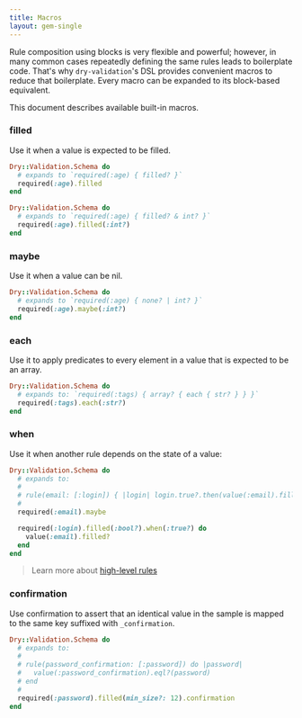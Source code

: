 ```yaml
---
title: Macros
layout: gem-single
---
```


Rule composition using blocks is very flexible and powerful; however, in many common cases repeatedly defining the same rules leads to boilerplate code. That's why `dry-validation`'s DSL provides convenient macros to reduce that boilerplate. Every macro can be expanded to its block-based equivalent.

This document describes available built-in macros.

### filled

Use it when a value is expected to be filled.

``` ruby
Dry::Validation.Schema do
  # expands to `required(:age) { filled? }`
  required(:age).filled
end
```

``` ruby
Dry::Validation.Schema do
  # expands to `required(:age) { filled? & int? }`
  required(:age).filled(:int?)
end
```

### maybe

Use it when a value can be nil.

``` ruby
Dry::Validation.Schema do
  # expands to `required(:age) { none? | int? }`
  required(:age).maybe(:int?)
end
```

### each

Use it to apply predicates to every element in a value that is expected to be an array.

``` ruby
Dry::Validation.Schema do
  # expands to: `required(:tags) { array? { each { str? } } }`
  required(:tags).each(:str?)
end
```

### when

Use it when another rule depends on the state of a value:

``` ruby
Dry::Validation.Schema do
  # expands to:
  #
  # rule(email: [:login]) { |login| login.true?.then(value(:email).filled?) }
  #
  required(:email).maybe

  required(:login).filled(:bool?).when(:true?) do
    value(:email).filled?
  end
end
```

> Learn more about [high-level rules](/gems/dry-validation/high-level-rules)

### confirmation

Use confirmation to assert that an identical value in the sample is mapped to the same key suffixed with `_confirmation`.

``` ruby
Dry::Validation.Schema do
  # expands to:
  #
  # rule(password_confirmation: [:password]) do |password|
  #   value(:password_confirmation).eql?(password)
  # end
  #
  required(:password).filled(min_size?: 12).confirmation
end
```
